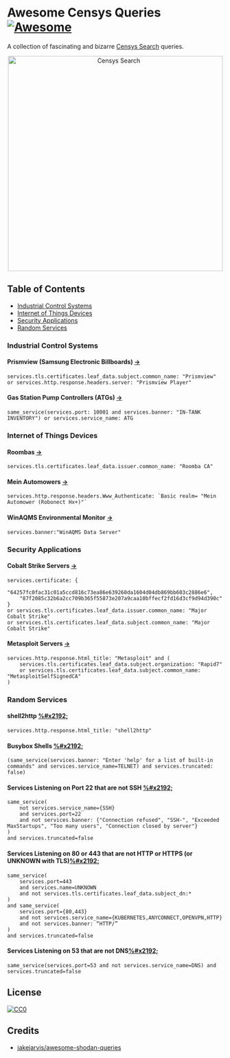 # Awesome Censys Queries [![Awesome](https://awesome.re/badge.svg)](https://awesome.re)

A collection of fascinating and bizarre [Censys Search](https://search.censys.io) queries.

<!-- markdownlint-disable MD033 -->
<center>
    <img src="./images/search.censys.io.png" alt="Censys Search" width="500px" />
</center>
<!-- markdownlint-enable MD033 -->

## Table of Contents

- [Industrial Control Systems](#industrial-control-systems)
- [Internet of Things Devices](#internet-of-things-devices)
- [Security Applications](#security-applications)
- [Random Services](#random-services)

### Industrial Control Systems

#### Prismview (Samsung Electronic Billboards) [&#x2192;](https://search.censys.io/search?resource=hosts&q=services.tls.certificates.leaf_data.subject.common_name%3A+%22Prismview%22+or+services.http.response.headers.server%3A+%22Prismview+Player%22)

```dsl
services.tls.certificates.leaf_data.subject.common_name: "Prismview" or services.http.response.headers.server: "Prismview Player"
```

#### Gas Station Pump Controllers (ATGs) [&#x2192;](https://search.censys.io/search?resource=hosts&q=same_service%28services.port%3A+10001+and+services.banner%3A+%22IN-TANK+INVENTORY%22%29+or+services.service_name%3A+ATG)

```dsl
same_service(services.port: 10001 and services.banner: "IN-TANK INVENTORY") or services.service_name: ATG
```

### Internet of Things Devices

#### Roombas [&#x2192;](https://search.censys.io/search?resource=hosts&q=services.tls.certificates.leaf_data.issuer.common_name%3A+%22Roomba+CA%22)

```dsl
services.tls.certificates.leaf_data.issuer.common_name: "Roomba CA"
```

#### Mein Automowers [&#x2192;](https://search.censys.io/search?resource=hosts&q=services.http.response.headers.Www_Authenticate%3A+%60Basic+realm%3D+%22Mein+Automower+%28Robonect+Hx%2B%29%22%60)

```dsl
services.http.response.headers.Www_Authenticate: `Basic realm= "Mein Automower (Robonect Hx+)"`
```


#### WinAQMS Environmental Monitor [&#x2192;](https://search.censys.io/search?resource=hosts&sort=RELEVANCE&per_page=25&virtual_hosts=INCLUDE&q=services.banner%3A%22WinAQMS+Data+Server%22) 

```dsl
services.banner:"WinAQMS Data Server"
```

### Security Applications

#### Cobalt Strike Servers [&#x2192;](https://search.censys.io/search?resource=hosts&q=services.certificate%3A+%7B%2264257fc0fac31c01a5ccd816c73ea86e639260da1604d04db869bb603c2886e6%22%2C+%2287f2085c32b6a2cc709b365f55873e207a9caa10bffecf2fd16d3cf9d94d390c%22%7D+or+services.tls.certificates.leaf_data.issuer.common_name%3A+%22Major+Cobalt+Strike%22+or+services.tls.certificates.leaf_data.subject.common_name%3A+%22Major+Cobalt+Strike%22)

```dsl
services.certificate: {
    "64257fc0fac31c01a5ccd816c73ea86e639260da1604d04db869bb603c2886e6",
    "87f2085c32b6a2cc709b365f55873e207a9caa10bffecf2fd16d3cf9d94d390c"
}
or services.tls.certificates.leaf_data.issuer.common_name: "Major Cobalt Strike"
or services.tls.certificates.leaf_data.subject.common_name: "Major Cobalt Strike"
```

#### Metasploit Servers [&#x2192;](https://search.censys.io/search?resource=hosts&q=services.http.response.html_title%3A+%22Metasploit%22+and+%28services.tls.certificates.leaf_data.subject.organization%3A+%22Rapid7%22+or+services.tls.certificates.leaf_data.subject.common_name%3A+%22MetasploitSelfSignedCA%22%29)

```dsl
services.http.response.html_title: "Metasploit" and (
    services.tls.certificates.leaf_data.subject.organization: "Rapid7"
    or services.tls.certificates.leaf_data.subject.common_name: "MetasploitSelfSignedCA"
)
```

### Random Services

#### shell2http [%#x2192;](https://search.censys.io/search?resource=hosts&sort=RELEVANCE&per_page=25&virtual_hosts=INCLUDE&q=services.http.response.html_title%3A+%22shell2http%22&cursor=eyJBZnRlciI6WyIyMS4yOTIxMzEiLCJBaTJPMzhHWlRtN2ZrUTFCdERPOUp3PT0iXSwiUmV2ZXJzZSI6ZmFsc2UsIlNlZWQiOjB9)

```dsl
services.http.response.html_title: "shell2http"
```

#### Busybox Shells [%#x2192;](https://search.censys.io/search?resource=hosts&q=%28services.banner%3A+%22Enter+%27help%27+for+a+list+of+built-in+commands%22+and+services.truncated%3A+false%29+)

```dsl
(same_service(services.banner: "Enter 'help' for a list of built-in commands" and services.service_name=TELNET) and services.truncated: false)
```

#### Services Listening on Port 22 that are not SSH [%#x2192;](https://search.censys.io/search?resource=hosts&sort=RELEVANCE&per_page=25&virtual_hosts=EXCLUDE&q=same_service%28not+services.service_name%3D%7BSSH%7D+and+services.port%3D22+and+not+services.banner%3A+%7B%22Connection+refused%22%2C+%22SSH-%22%2C+%22Exceeded+MaxStartups%22%2C+%22Too+many+users%22%2C+%22Connection+closed+by+server%22%7D%29+and+services.truncated%3Dfalse)

```dsl
same_service(
    not services.service_name={SSH}
    and services.port=22 
    and not services.banner: {"Connection refused", "SSH-", "Exceeded MaxStartups", "Too many users", "Connection closed by server"}
)
and services.truncated=false
```

#### Services Listening on 80 or 443 that are not HTTP or HTTPS (or UNKNOWN with TLS)[%#x2192;](https://search.censys.io/search?resource=hosts&sort=RANDOM&per_page=25&virtual_hosts=EXCLUDE&q=same_service%28services.port%3D443+and+services.name%3DUNKNOWN+and+not+services.tls.certificates.leaf_data.subject_dn%3A*%29+and+same_service%28services.port%3D%7B80%2C443%7D+and+not+services.service_name%3D%7BKUBERNETES%2CANYCONNECT%2COPENVPN%2CHTTP%7D+and+not+services.banner%3A+%E2%80%9CHTTP%2F%E2%80%9D%29+and+services.truncated%3Dfalse)

```dsl
same_service(
    services.port=443
    and services.name=UNKNOWN
    and not services.tls.certificates.leaf_data.subject_dn:*
) 
and same_service(
    services.port={80,443} 
    and not services.service_name={KUBERNETES,ANYCONNECT,OPENVPN,HTTP}
    and not services.banner: “HTTP/”
) 
and services.truncated=false
```

#### Services Listening on 53 that are not DNS[%#x2192;](https://search.censys.io/search?resource=hosts&sort=RANDOM&per_page=25&virtual_hosts=EXCLUDE&q=same_service%28services.port%3D53+and+not+services.service_name%3DDNS%29+and+services.truncated%3Dfalse)

```dsl
same_service(services.port=53 and not services.service_name=DNS) and services.truncated=false
```

## License

[![CC0](http://mirrors.creativecommons.org/presskit/buttons/88x31/svg/cc-zero.svg)](https://creativecommons.org/publicdomain/zero/1.0/)

## Credits

- [jakejarvis/awesome-shodan-queries](https://github.com/jakejarvis/awesome-shodan-queries)
